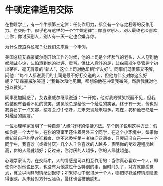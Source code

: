 # 牛顿定律适用交际

在物理学上，有一个牛顿第三定律：任何作用力，都会有一个与之相等的反作用力。在交际中，似乎也有这样的一个“牛顿定律”：你喜欢别人，别人最终也会喜欢上你；你讨厌别人，别人有一天一定也会嫌弃你。 

为什么要这样说呢？让我们先来看一个事例。 

美国总统艾森豪威尔刚开始工作的时候，他的上司是个坏脾气的老头，人人见到他都胆战心惊，生怕遭到他的批评、责骂。但让人意外的是，艾森豪威尔尽管是个初出茅庐、毫无背景的“新人”，这位上司对他却相当“友好”。同事们既羡慕又不解，问他：“每个人都说我们的上司是最不好打交道的人，但他为什么对你这么好呢？”艾森豪威尔笑道：“我每次和他见面，都想象他在冲着我微笑，然后我就对他报以微笑。” 

同事更加疑惑了，艾森豪威尔继续说道：“一开始，他对我的微笑视而不见，但我假装他有着看不见的微笑，遇见他总是给他一个灿烂的笑容。终于有一天，他也对我露出了一点笑容，接着会打个招呼，后来交谈越来越多。现在，我和他已经是一对融洽的朋友。” 

一位心理学家发明了一种自测“人缘”好坏的便捷方法。举个例子说明这种方法：假如你是一个大学生，在你的寝室里还住着另外三个同学，在这个小环境中，如果你想知道自己的受欢迎程度，你不必委托第三者搞问卷调查，只要问问自己——三个同学中，我喜欢（或者讨厌）几个人？你喜欢的人越多，表明你的受欢迎程度越高，你的人缘就越好；反过来，你讨厌的人越多，你的人缘就越差。 

心理学家认为，在交际中，人的情感是可以相互作用的：当你真心喜欢一个人，即使你不对他说出来，也没有为他做过什么特别的事，但时间久了，对方就能感觉到，就会以同样的情感回报你；如果你心中很讨厌一个人，哪怕你将这种情感隐匿得很深，从未给对方什么脸色，最终也会被他感知。